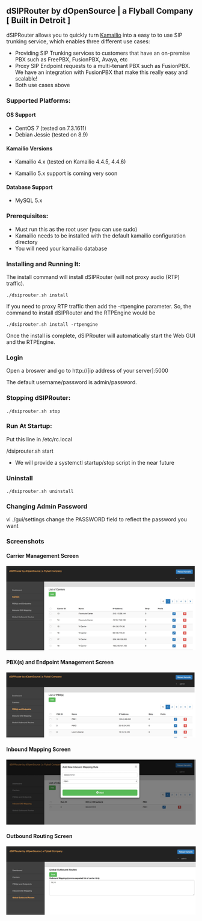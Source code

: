 ## dSIPRouter by dOpenSource | a Flyball Company [ Built in Detroit ]

dSIPRouter allows you to quickly turn [Kamailio](https://www.kamailio.org/) into a easy to to use SIP trunking service, which enables three different use cases:

- Providing SIP Trunking services to customers that have an on-premise PBX such as FreePBX, FusionPBX, Avaya, etc
- Proxy SIP Endpoint requests to a multi-tenant PBX such as FusionPBX. We have an integration with FusionPBX that make this really easy and scalable!
- Both use cases above

### Supported Platforms:

#### OS Support

- CentOS 7 (tested on 7.3.1611)
- Debian Jessie (tested on 8.9)

#### Kamailio Versions
- Kamailio 4.x (tested on Kamailio 4.4.5, 4.4.6)
* Kamailio 5.x support is coming very soon

#### Database Support

- MySQL 5.x

### Prerequisites:

- Must run this as the root user (you can use sudo)
- Kamailio needs to be installed with the default kamailio configuration directory
- You will need your kamailio database
  

### Installing and Running It:

The install command will install dSIPRouter (will not proxy audio (RTP) traffic). 

```
./dsiprouter.sh install
```
If you need to proxy RTP traffic then add the -rtpengine parameter.  So, the command to install dSIPRouter and the RTPEngine would be

```
./dsiprouter.sh install -rtpengine
```
Once the install is complete, dSIPRouter will automatically start the Web GUI and the RTPEngine.  

### Login 

Open a broswer and go to http://[ip address of your server]:5000

The default username/password is admin/password.  

### Stopping dSIPRouter:
```
./dsiprouter.sh stop
```
### Run At Startup:

Put this line in /etc/rc.local

<your directory>/dsiprouter.sh start

* We will provide a systemctl startup/stop script in the near future

### Uninstall
```
./dsiprouter.sh uninstall
```

### Changing Admin Password

vi ./gui/settings
change the PASSWORD field to reflect the password you want

### Screenshots

#### Carrier Management Screen
![dSIPRouter Carrier Screen](/docs/images/dsiprouter-carriers.jpg)

#### PBX(s) and Endpoint Management Screen
![dSIPRouter PBX Screen](/docs/images/dsiprouter-pbxs.jpg)

#### Inbound Mapping Screen
![dSIPRouter Inbound Mapping Screen](/docs/images/dsiprouter-inboundmapping.jpg)

#### Outbound Routing Screen
![dSIPRouter Outbound Routing Screen](/docs/images/dsiprouter-outboundrouting.jpg)
